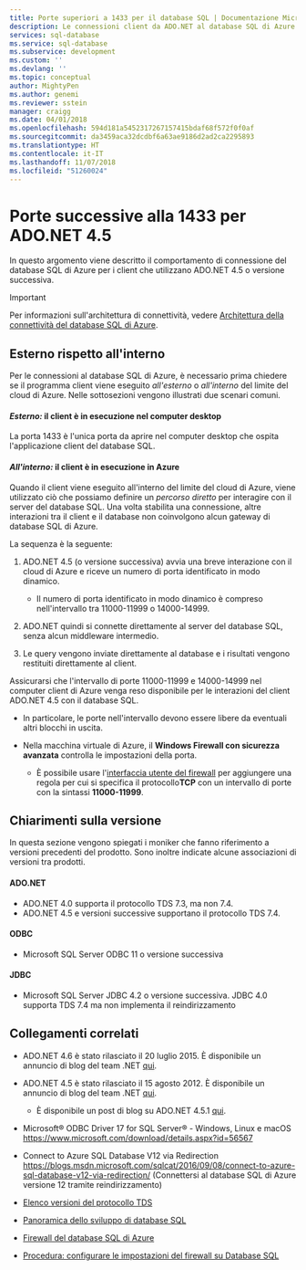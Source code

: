 ```yaml
---
title: Porte superiori a 1433 per il database SQL | Documentazione Microsoft
description: Le connessioni client da ADO.NET al database SQL di Azure possono ignorare il proxy e interagire direttamente con il database usando porte diverse da 1433.
services: sql-database
ms.service: sql-database
ms.subservice: development
ms.custom: ''
ms.devlang: ''
ms.topic: conceptual
author: MightyPen
ms.author: genemi
ms.reviewer: sstein
manager: craigg
ms.date: 04/01/2018
ms.openlocfilehash: 594d181a5452317267157415bdaf68f572f0f0af
ms.sourcegitcommit: da3459aca32dcdbf6a63ae9186d2ad2ca2295893
ms.translationtype: HT
ms.contentlocale: it-IT
ms.lasthandoff: 11/07/2018
ms.locfileid: "51260024"
---
```

# <a name="ports-beyond-1433-for-adonet-45"></a>Porte successive alla 1433 per ADO.NET 4.5
In questo argomento viene descritto il comportamento di connessione del database SQL di Azure per i client che utilizzano ADO.NET 4.5 o versione successiva. 

> [!IMPORTANT]
> Per informazioni sull'architettura di connettività, vedere [Architettura della connettività del database SQL di Azure](sql-database-connectivity-architecture.md).
>

## <a name="outside-vs-inside"></a>Esterno rispetto all'interno
Per le connessioni al database SQL di Azure, è necessario prima chiedere se il programma client viene eseguito *all'esterno* o *all'interno* del limite del cloud di Azure. Nelle sottosezioni vengono illustrati due scenari comuni.

#### <a name="outside-client-runs-on-your-desktop-computer"></a>*Esterno:* il client è in esecuzione nel computer desktop
La porta 1433 è l'unica porta da aprire nel computer desktop che ospita l'applicazione client del database SQL.

#### <a name="inside-client-runs-on-azure"></a>*All'interno:* il client è in esecuzione in Azure
Quando il client viene eseguito all'interno del limite del cloud di Azure, viene utilizzato ciò che possiamo definire un *percorso diretto* per interagire con il server del database SQL. Una volta stabilita una connessione, altre interazioni tra il client e il database non coinvolgono alcun gateway di database SQL di Azure.

La sequenza è la seguente:

1. ADO.NET 4.5 (o versione successiva) avvia una breve interazione con il cloud di Azure e riceve un numero di porta identificato in modo dinamico.
   
   * Il numero di porta identificato in modo dinamico è compreso nell'intervallo tra 11000-11999 o 14000-14999.
2. ADO.NET quindi si connette direttamente al server del database SQL, senza alcun middleware intermedio.
3. Le query vengono inviate direttamente al database e i risultati vengono restituiti direttamente al client.

Assicurarsi che l'intervallo di porte 11000-11999 e 14000-14999 nel computer client di Azure venga reso disponibile per le interazioni del client ADO.NET 4.5 con il database SQL.

* In particolare, le porte nell'intervallo devono essere libere da eventuali altri blocchi in uscita.
* Nella macchina virtuale di Azure, il **Windows Firewall con sicurezza avanzata** controlla le impostazioni della porta.
  
  * È possibile usare l'[interfaccia utente del firewall](https://msdn.microsoft.com/library/cc646023.aspx) per aggiungere una regola per cui si specifica il protocollo**TCP** con un intervallo di porte con la sintassi **11000-11999**.

## <a name="version-clarifications"></a>Chiarimenti sulla versione
In questa sezione vengono spiegati i moniker che fanno riferimento a versioni precedenti del prodotto. Sono inoltre indicate alcune associazioni di versioni tra prodotti.

#### <a name="adonet"></a>ADO.NET
* ADO.NET 4.0 supporta il protocollo TDS 7.3, ma non 7.4.
* ADO.NET 4.5 e versioni successive supportano il protocollo TDS 7.4.

#### <a name="odbc"></a>ODBC
* Microsoft SQL Server ODBC 11 o versione successiva

#### <a name="jdbc"></a>JDBC
* Microsoft SQL Server JDBC 4.2 o versione successiva. JDBC 4.0 supporta TDS 7.4 ma non implementa il reindirizzamento


## <a name="related-links"></a>Collegamenti correlati
* ADO.NET 4.6 è stato rilasciato il 20 luglio 2015. È disponibile un annuncio di blog del team .NET [qui](https://blogs.msdn.com/b/dotnet/archive/2015/07/20/announcing-net-framework-4-6.aspx).
* ADO.NET 4.5 è stato rilasciato il 15 agosto 2012. È disponibile un annuncio di blog del team .NET [qui](https://blogs.msdn.com/b/dotnet/archive/2012/08/15/announcing-the-release-of-net-framework-4-5-rtm-product-and-source-code.aspx). 
  * È disponibile un post di blog su ADO.NET 4.5.1 [qui](https://blogs.msdn.com/b/dotnet/archive/2013/06/26/announcing-the-net-framework-4-5-1-preview.aspx).

* Microsoft® ODBC Driver 17 for SQL Server® - Windows, Linux e macOS https://www.microsoft.com/download/details.aspx?id=56567

* Connect to Azure SQL Database V12 via Redirection https://blogs.msdn.microsoft.com/sqlcat/2016/09/08/connect-to-azure-sql-database-v12-via-redirection/ (Connettersi al database SQL di Azure versione 12 tramite reindirizzamento)

* [Elenco versioni del protocollo TDS](http://www.freetds.org/userguide/tdshistory.htm)
* [Panoramica dello sviluppo di database SQL](sql-database-develop-overview.md)
* [Firewall del database SQL di Azure](sql-database-firewall-configure.md)
* [Procedura: configurare le impostazioni del firewall su Database SQL](sql-database-configure-firewall-settings.md)


